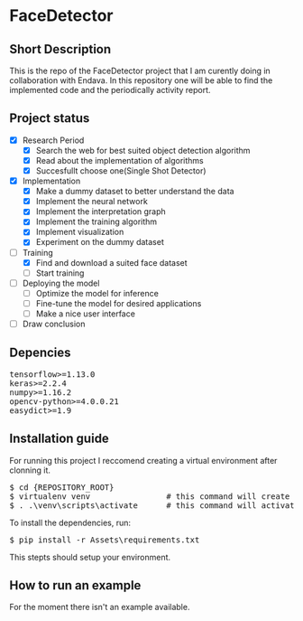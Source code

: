 # FaceDetector

## Short Description

This is the repo of the FaceDetector project that I am curently doing in collaboration with Endava. In this repository one will be able to find the implemented code and the periodically activity report.

## Project status

- [x] Research Period
    - [x] Search the web for best suited object detection algorithm
    - [x] Read about the implementation of algorithms
    - [x] Succesfullt choose one(Single Shot Detector)
    
- [x] Implementation
    - [x] Make a dummy dataset to better understand the data
    - [x] Implement the neural network
    - [x] Implement the interpretation graph
    - [x] Implement the training algorithm
    - [x] Implement visualization 
    - [x] Experiment on the dummy dataset
    
- [ ] Training 
    - [x] Find and download a suited face dataset
    - [ ] Start training
    
- [ ] Deploying the model
    - [ ] Optimize the model for inference
    - [ ] Fine-tune the model for desired applications
    - [ ] Make a nice user interface
    
- [ ] Draw conclusion

## Depencies

<pre>
tensorflow>=1.13.0
keras>=2.2.4
numpy>=1.16.2
opencv-python>=4.0.0.21
easydict>=1.9
</pre>

## Installation guide

For running this project I reccomend creating a virtual environment after  clonning it.
<pre>
$ cd {REPOSITORY_ROOT}
$ virtualenv venv                # this command will create a new virtual environment in the folder venv
$ . .\venv\scripts\activate      # this command will activate your virtual env
</pre>

To install the dependencies, run:
<pre>
$ pip install -r Assets\requirements.txt
</pre>

This stepts should setup your environment.
 
## How to run an example

For the moment there isn't an example available.

